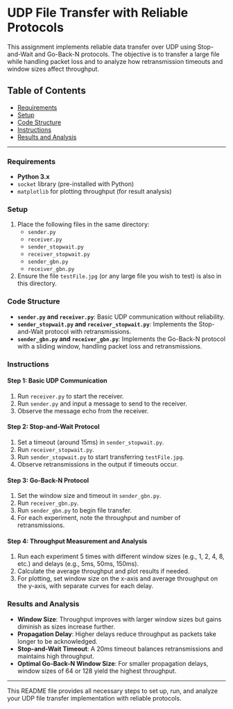 # UDP File Transfer with Reliable Protocols

This assignment implements reliable data transfer over UDP using Stop-and-Wait and Go-Back-N protocols. The objective is to transfer a large file while handling packet loss and to analyze how retransmission timeouts and window sizes affect throughput.

## Table of Contents
- [Requirements](#requirements)
- [Setup](#setup)
- [Code Structure](#code-structure)
- [Instructions](#instructions)
- [Results and Analysis](#results-and-analysis)

---

### Requirements
- **Python 3.x**
- `socket` library (pre-installed with Python)
- `matplotlib` for plotting throughput (for result analysis)

### Setup
1. Place the following files in the same directory:
   - `sender.py`
   - `receiver.py`
   - `sender_stopwait.py`
   - `receiver_stopwait.py`
   - `sender_gbn.py`
   - `receiver_gbn.py`
2. Ensure the file `testFile.jpg` (or any large file you wish to test) is also in this directory.

### Code Structure
- **`sender.py` and `receiver.py`**: Basic UDP communication without reliability.
- **`sender_stopwait.py` and `receiver_stopwait.py`**: Implements the Stop-and-Wait protocol with retransmissions.
- **`sender_gbn.py` and `receiver_gbn.py`**: Implements the Go-Back-N protocol with a sliding window, handling packet loss and retransmissions.

### Instructions
#### Step 1: Basic UDP Communication
1. Run `receiver.py` to start the receiver.
2. Run `sender.py` and input a message to send to the receiver.
3. Observe the message echo from the receiver.

#### Step 2: Stop-and-Wait Protocol
1. Set a timeout (around 15ms) in `sender_stopwait.py`.
2. Run `receiver_stopwait.py`.
3. Run `sender_stopwait.py` to start transferring `testFile.jpg`.
4. Observe retransmissions in the output if timeouts occur.

#### Step 3: Go-Back-N Protocol
1. Set the window size and timeout in `sender_gbn.py`.
2. Run `receiver_gbn.py`.
3. Run `sender_gbn.py` to begin file transfer.
4. For each experiment, note the throughput and number of retransmissions.

#### Step 4: Throughput Measurement and Analysis
1. Run each experiment 5 times with different window sizes (e.g., 1, 2, 4, 8, etc.) and delays (e.g., 5ms, 50ms, 150ms).
2. Calculate the average throughput and plot results if needed.
3. For plotting, set window size on the x-axis and average throughput on the y-axis, with separate curves for each delay.

### Results and Analysis
- **Window Size**: Throughput improves with larger window sizes but gains diminish as sizes increase further.
- **Propagation Delay**: Higher delays reduce throughput as packets take longer to be acknowledged.
- **Stop-and-Wait Timeout**: A 20ms timeout balances retransmissions and maintains high throughput.
- **Optimal Go-Back-N Window Size**: For smaller propagation delays, window sizes of 64 or 128 yield the highest throughput.

---

This README file provides all necessary steps to set up, run, and analyze your UDP file transfer implementation with reliable protocols.

